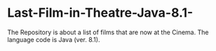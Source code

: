 # Last-Film-in-Theatre-Java-8.1-
The Repository is about a list of films that are now at the Cinema. The language code is Java (ver. 8.1).
